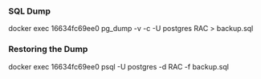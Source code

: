 ### SQL Dump

docker exec 16634fc69ee0 pg_dump -v -c -U postgres RAC > backup.sql

### Restoring the Dump

docker exec 16634fc69ee0 psql -U postgres -d RAC -f backup.sql